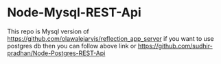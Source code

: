 # Node-Mysql-REST-Api

This repo is Mysql version of https://github.com/olawalejarvis/reflection_app_server 
if you want to use postgres db then you can follow above link or https://github.com/sudhir-pradhan/Node-Postgres-REST-Api

